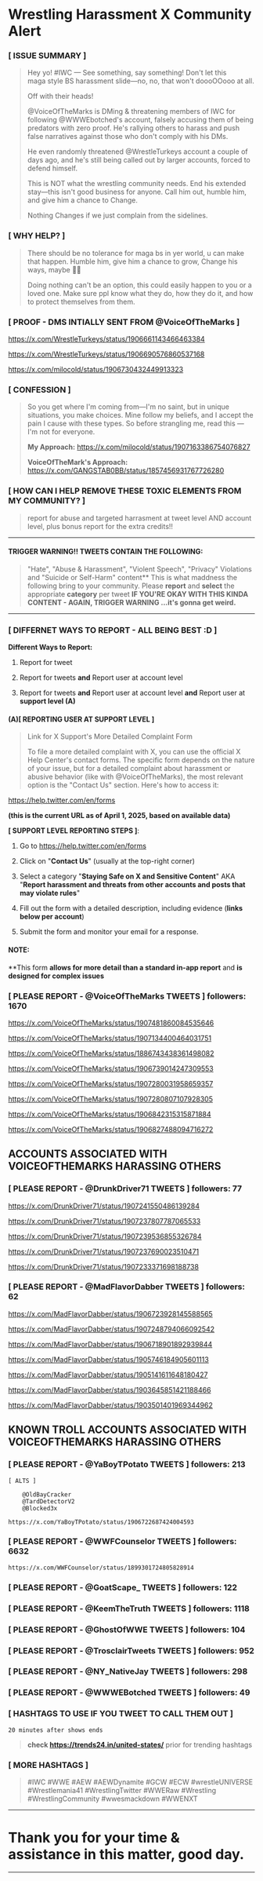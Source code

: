 # Wrestling Harassment X Community Alert
  
### [ ISSUE SUMMARY ] 

> Hey yo! #IWC — See something, say something! Don't let this   
> maga style BS harassment slide—no, no, that won't
> doooOOooo at all.
>
> Off with their heads!
>
> @VoiceOfTheMarks is DMing & threatening members of IWC for following
> @WWWEbotched's account, falsely accusing them of being predators with
> zero proof. He's rallying others to harass and push false narratives
> against those who don't comply with his DMs.
> 
> He even randomly threatened @WrestleTurkeys account a couple of days ago,
> and he's still being called out by larger accounts, forced to defend
> himself.
>
> This is NOT what the wrestling community needs. End his extended stay—this
> isn't good business for anyone. Call him out, humble him, and give him a
> chance to Change.
>
> Nothing Changes if we just complain from the sidelines.

### [ WHY HELP? ] 

> There should be no tolerance for maga bs in yer world, u can make
> that happen. Humble him, give him a chance to grow, Change his
> ways, maybe 🤷‍♂️
>
> Doing nothing can't be an option, this could easily happen to
> you or a loved one. Make sure ppl know what they do, how
> they do it, and how to protect themselves from them.

### [ PROOF - DMS INTIALLY SENT FROM @VoiceOfTheMarks ]

https://x.com/WrestleTurkeys/status/1906661143466463384

https://x.com/WrestleTurkeys/status/1906690576860537168

https://x.com/milocold/status/1906730432449913323

### [ CONFESSION ]

> So you get where I'm coming from—I'm no saint, but in unique situations,
> you make choices. Mine follow my beliefs, and I accept the pain I cause
> with these types. So before strangling me, read this —
> I'm not for everyone.
>
> **__My Approach__:** https://x.com/milocold/status/1907163386754076827
>
> **__VoiceOfTheMark's Approach__:** https://x.com/GANGSTAB0BB/status/1857456931767726280

### [ HOW CAN I HELP REMOVE THESE TOXIC ELEMENTS FROM MY COMMUNITY? ]
> report for abuse and targeted harrasment
> at tweet level AND account level, plus
> bonus report for the extra credits!! 
---

#### TRIGGER WARNING!! TWEETS CONTAIN THE FOLLOWING:

> "Hate", "Abuse & Harassment", "Violent Speech", 
> "Privacy" Violations and "Suicide or Self-Harm" content**
> This is what maddness the following bring to your community.
> Please **report** and **select** the
>  appropriate **category** per tweet **IF YOU'RE OKAY WITH
> THIS KINDA CONTENT - AGAIN, __TRIGGER WARNING__
> ...it's gonna get weird.**

---

### [ DIFFERNET WAYS TO REPORT - ALL BEING BEST :D ]

**__Different Ways to Report:__**

1) Report for tweet

2) Report for tweets **and** Report user at account level

3) 
    Report for tweets **and** 
    Report user at account level **and** 
    Report user at **support level (A)** 

#### (A)[ REPORTING USER AT SUPPORT LEVEL ]

> Link for X Support's More Detailed Complaint Form
>
> To file a more detailed complaint with X, you can use the
> official X Help Center's contact forms. The specific form
> depends on the nature of your issue, but for a detailed
> complaint about harassment or abusive behavior (like with
> @VoiceOfTheMarks), the most relevant option is the
> "Contact Us" section. Here's how to access it:
> 

https://help.twitter.com/en/forms 

**(this is the current URL as of April 1, 2025, based on available data)**

**[ SUPPORT LEVEL REPORTING STEPS ]**: 

1) Go to https://help.twitter.com/en/forms

2) Click on "**Contact Us**" (usually at the top-right corner)

3) Select a category "**Staying Safe on X and Sensitive Content**" AKA "**Report harassment and threats from other accounts and posts that may violate rules**"

4) Fill out the form with a detailed description, including evidence (**links below per account**)

5) Submit the form and monitor your email for a response.
    
#### NOTE:

**This form __allows for more detail than a standard in-app report__ and __is designed for complex issues__

### [ PLEASE REPORT - @VoiceOfTheMarks TWEETS  ]  followers: 1670

https://x.com/VoiceOfTheMarks/status/1907481860084535646

https://x.com/VoiceOfTheMarks/status/1907134400464031751

https://x.com/VoiceOfTheMarks/status/1886743438361498082

https://x.com/VoiceOfTheMarks/status/1906739014247309553

https://x.com/VoiceOfTheMarks/status/1907280031958659357

https://x.com/VoiceOfTheMarks/status/1907280807107928305

https://x.com/VoiceOfTheMarks/status/1906842315315871884

https://x.com/VoiceOfTheMarks/status/1906827488094716272

## ACCOUNTS ASSOCIATED WITH VOICEOFTHEMARKS HARASSING OTHERS

### [ PLEASE REPORT - @DrunkDriver71 TWEETS  ]  followers: 77

https://x.com/DrunkDriver71/status/1907241550486139284

https://x.com/DrunkDriver71/status/1907237807787065533

https://x.com/DrunkDriver71/status/1907239536855326784

https://x.com/DrunkDriver71/status/1907237690023510471

https://x.com/DrunkDriver71/status/1907233371698188738

### [ PLEASE REPORT - @MadFlavorDabber TWEETS  ] followers: 62

https://x.com/MadFlavorDabber/status/1906723928145588565

https://x.com/MadFlavorDabber/status/1907248794066092542

https://x.com/MadFlavorDabber/status/1906718901892939844

https://x.com/MadFlavorDabber/status/1905746184905601113

https://x.com/MadFlavorDabber/status/1905141611648180427

https://x.com/MadFlavorDabber/status/1903645851421188466

https://x.com/MadFlavorDabber/status/1903501401969344962

## KNOWN TROLL ACCOUNTS ASSOCIATED WITH VOICEOFTHEMARKS HARASSING OTHERS

### [ PLEASE REPORT - @YaBoyTPotato TWEETS  ]  followers: 213

    [ ALTS ]

        @OldBayCracker
        @TardDetectorV2
        @Blocked3x

    https://x.com/YaBoyTPotato/status/1906722687424004593

### [ PLEASE REPORT - @WWFCounselor TWEETS  ]  followers: 6632

    https://x.com/WWFCounselor/status/1899301724805828914

### [ PLEASE REPORT - @GoatScape_ TWEETS  ]  followers: 122

### [ PLEASE REPORT - @KeemTheTruth TWEETS  ]  followers: 1118

### [ PLEASE REPORT - @GhostOfWWE TWEETS  ]  followers: 104

### [ PLEASE REPORT - @TrosclairTweets TWEETS  ]  followers: 952

### [ PLEASE REPORT - @NY_NativeJay TWEETS  ]  followers: 298

### [ PLEASE REPORT - @WWWEBotched TWEETS  ]  followers: 49

### [ HASHTAGS TO USE IF YOU TWEET TO CALL THEM OUT ]

    20 minutes after shows ends 

> **check https://trends24.in/united-states/** 
> prior for trending hashtags
    
### [ MORE HASHTAGS ]

> #IWC
> #WWE
> #AEW
> #AEWDynamite
> #GCW
> #ECW
> #wrestleUNIVERSE
> #Wrestlemania41
> #WrestlingTwitter
> #WWERaw 
> #Wrestling 
> #WrestlingCommunity
> #wwesmackdown
> #WWENXT

---

# Thank you for your time & assistance in this matter, good day.

---
